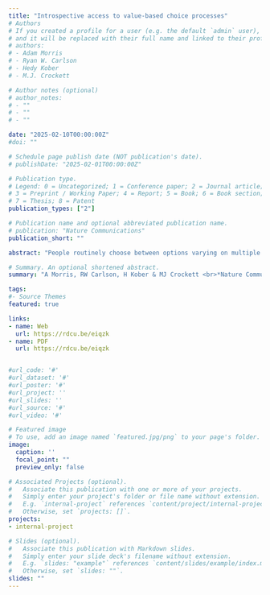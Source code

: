 ```yaml
---
title: "Introspective access to value-based choice processes"
# Authors
# If you created a profile for a user (e.g. the default `admin` user), write the username (folder name) here 
# and it will be replaced with their full name and linked to their profile.
# authors:
# - Adam Morris
# - Ryan W. Carlson
# - Hedy Kober
# - M.J. Crockett

# Author notes (optional)
# author_notes:
# - ""
# - ""
# - ""

date: "2025-02-10T00:00:00Z"
#doi: ""

# Schedule page publish date (NOT publication's date).
# publishDate: "2025-02-01T00:00:00Z"

# Publication type.
# Legend: 0 = Uncategorized; 1 = Conference paper; 2 = Journal article;
# 3 = Preprint / Working Paper; 4 = Report; 5 = Book; 6 = Book section;
# 7 = Thesis; 8 = Patent
publication_types: ["2"]

# Publication name and optional abbreviated publication name.
# publication: "Nature Communications"
publication_short: ""

abstract: "People routinely choose between options varying on multiple attributes –homes to rent, movies to watch, and so on. Here, we test how much awarenesspeople have of the mental processes underlying these choices. We develop amethod to quantify awareness of value-based multi-attribute choice processesthat accounts for diverse choice strategies. Across five studies, participantsmake choices and then report how they believe they made them. We usecomputational modeling to identify the process revealed in their choices, andcompare it to their self-reports to quantify individuals’ accuracy about theirchoice process. While we observe substantial variation in accuracy, partici-pants are often highly accurate about their choice process – more accuratethan predicted by a sample of decision scientists – and more accurate thaninformed third-party observers, suggesting evidence for introspection. Theseresults challenge notions that we are strangers to ourselves and instead sug-gest that people often know how they made value-based choices."

# Summary. An optional shortened abstract.
summary: "A Morris, RW Carlson, H Kober & MJ Crockett <br>*Nature Communications* "

tags:
#- Source Themes
featured: true

links:
- name: Web
  url: https://rdcu.be/eiqzk
- name: PDF
  url: https://rdcu.be/eiqzk


#url_code: '#'
#url_dataset: '#'
#url_poster: '#'
#url_project: ''
#url_slides: ''
#url_source: '#'
#url_video: '#'

# Featured image
# To use, add an image named `featured.jpg/png` to your page's folder. 
image:
  caption: ''
  focal_point: ""
  preview_only: false

# Associated Projects (optional).
#   Associate this publication with one or more of your projects.
#   Simply enter your project's folder or file name without extension.
#   E.g. `internal-project` references `content/project/internal-project/index.md`.
#   Otherwise, set `projects: []`.
projects:
- internal-project

# Slides (optional).
#   Associate this publication with Markdown slides.
#   Simply enter your slide deck's filename without extension.
#   E.g. `slides: "example"` references `content/slides/example/index.md`.
#   Otherwise, set `slides: ""`.
slides: ""
---
```


